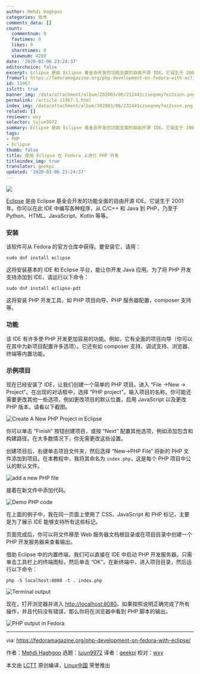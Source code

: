 ```yaml
---
author: Mehdi Haghgoo
categories: 技术
comments_data: []
count:
  commentnum: 0
  favtimes: 0
  likes: 0
  sharetimes: 0
  viewnum: 4288
date: '2020-03-06 23:24:37'
editorchoice: false
excerpt: Eclipse 是由 Eclipse 基金会开发的功能全面的自由开源 IDE。它诞生于 2001 年。你可以在此 IDE 中编写各种程序
fromurl: https://fedoramagazine.org/php-development-on-fedora-with-eclipse/
id: 11967
islctt: true
banner_img: /data/attachment/album/202003/06/232441czseqnmy7ez2ssnn.png
permalink: /article-11967-1.html
index_img: /data/attachment/album/202003/06/232441czseqnmy7ez2ssnn.png.thumb.jpg
related: []
reviewer: wxy
selector: lujun9972
summary: Eclipse 是由 Eclipse 基金会开发的功能全面的自由开源 IDE。它诞生于 2001 年。你可以在此 IDE 中编写各种程序
tags:
- PHP
- Eclipse
thumb: false
title: 使用 Eclipse 在 Fedora 上进行 PHP 开发
titleindex_img: true
translator: geekpi
updated: '2020-03-06 23:24:37'
---
```


![](/data/attachment/album/202003/06/232441czseqnmy7ez2ssnn.png)


[Eclipse](https://projects.eclipse.org/projects/eclipse) 是由 Eclipse 基金会开发的功能全面的自由开源 IDE。它诞生于 2001 年。你可以在此 IDE 中编写各种程序，从 C/C++ 和 Java 到 PHP，乃至于 Python、HTML、JavaScript、Kotlin 等等。


### 安装


该软件可从 Fedora 的官方仓库中获得。要安装它，请用：



```
sudo dnf install eclipse
```

这将安装基本的 IDE 和 Eclipse 平台，能让你开发 Java 应用。为了将 PHP 开发支持添加到 IDE，请运行以下命令：



```
sudo dnf install eclipse-pdt
```

这将安装 PHP 开发工具，如 PHP 项目向导、PHP 服务器配置，composer 支持等。


### 功能


该 IDE 有许多使 PHP 开发更加容易的功能。例如，它有全面的项目向导（你可以在其中为新项目配置许多选项）。它还有如 composer 支持、调试支持、浏览器、终端等内置功能。


### 示例项目


现在已经安装了 IDE，让我们创建一个简单的 PHP 项目。进入 “File →New → Project”。在出现的对话框中，选择 “PHP project”。输入项目的名称。你可能还需要更改其他一些选项，例如更改项目的默认位置，启用 JavaScript 以及更改 PHP 版本。请看以下截图。


![Create A New PHP Project in Eclipse](/data/attachment/album/202003/06/232442s06c8hv6h3zz28cn.png)


你可以单击 “Finish” 按钮创建项目，或按 “Next” 配置其他选项，例如添加包含和构建路径。在大多数情况下，你无需更改这些设置。


创建项目后，右键单击项目文件夹，然后选择 “New→PHP File” 将新的 PHP 文件添加到项目。在本教程中，我将其命名为 `index.php`，这是每个 PHP 项目中公认的默认文件。


![add a new PHP file](/data/attachment/album/202003/06/232443djsh5nszqmqq9lc0.png)


接着在新文件中添加代码。


![Demo PHP code](/data/attachment/album/202003/06/232444g7tj7or4ey0oo07h.png)


在上面的例子中，我在同一页面上使用了 CSS、JavaScript 和 PHP 标记，主要是为了展示 IDE 能够支持所有这些标记。


页面完成后，你可以将文件移至 Web 服务器文档根目录或在项目目录中创建一个 PHP 开发服务器来查看输出。


借助 Eclipse 中的内置终端，我们可以直接在 IDE 中启动 PHP 开发服务器。只需单击工具栏上的终端图标，然后单击 “OK”。在新终端中，进入项目目录，然后运行以下命令：



```
php -S localhost:8080 -t . index.php
```

![Terminal output](/data/attachment/album/202003/06/232445qrbemsdmsarn88bb.png)


现在，打开浏览器并进入 <http://localhost:8080>。如果按照说明正确完成了所有操作，并且代码没有错误，那么你将在浏览器中看到 PHP 脚本的输出。


![PHP output in Fedora](/data/attachment/album/202003/06/232445ruuubsjbpbhu7bgh.png)




---


via: <https://fedoramagazine.org/php-development-on-fedora-with-eclipse/>


作者：[Mehdi Haghgoo](https://fedoramagazine.org/author/powergame/) 选题：[lujun9972](https://github.com/lujun9972) 译者：[geekpi](https://github.com/geekpi) 校对：[wxy](https://github.com/wxy)


本文由 [LCTT](https://github.com/LCTT/TranslateProject) 原创编译，[Linux中国](https://linux.cn/) 荣誉推出
